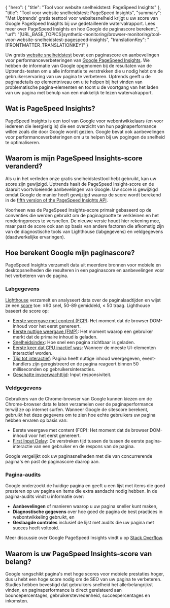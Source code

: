 {
  "hero": {
    "title": "Tool voor website snelheidstest: PageSpeed Insights"
  },
  "title": "Tool voor website snelheidstest: PageSpeed Insights",
  "summary": "Met Uptrends' gratis testtool voor websitesnelheid krijgt u uw score van Google PageSpeed Insights bij uw gedetailleerde watervalrapport. Lees meer over PageSpeed Insights en hoe Google de paginascore berekent.",
  "url": "[URL_BASE_TOPICS]synthetic-monitoring/browser-monitoring/tool-voor-website-snelheidstest-pagespeed-insights",
  "translationKey": "[FRONTMATTER_TRANSLATIONKEY]"
}

Uw gratis [website snelheidstest]([LINK_URL_1]) bevat een paginascore en aanbevelingen voor performanceverbeteringen van [Google PageSpeed Insights]([LINK_URL_2]). We hebben de informatie van Google opgenomen bij de resultaten van de Uptrends-testen om u alle informatie te verstrekken die u nodig hebt om de gebruikerservaring van uw pagina te verbeteren. Uptrends geeft u de paginadetails op elementniveau om u te helpen bij het vinden van problematische pagina-elementen en toont u de voortgang van het laden van uw pagina met behulp van een makkelijk te lezen watervalrapport. 

## Wat is PageSpeed Insights?

PageSpeed Insights is een tool van Google voor webontwikkelaars (en voor iedereen die leergierig is) die een overzicht van hun paginaperformance willen zoals die door Google wordt gezien. Google bevat ook aanbevelingen voor performanceverbeteringen om u te helpen bij uw pogingen de snelheid te optimaliseren.

## Waarom is mijn PageSpeed Insights-score veranderd?

Als u in het verleden onze gratis snelheidstesttool hebt gebruikt, kan uw score zijn gewijzigd. Uptrends haalt de PageSpeed Insight-score en de daaruit voortvloeiende aanbevelingen van Google. Uw score is gewijzigd omdat Google de manier heeft gewijzigd waarop de score wordt berekend in de [fifth version of the PageSpeed Insights API]([LINK_URL_3]).

Voorheen was de PageSpeed Insights-score primair gebaseerd op de conventies die werden gebruikt om de paginagrootte te verkleinen en het renderingproces te versnellen. De nieuwe versie houdt hier rekening mee, maar past de score ook aan op basis van andere factoren die afkomstig zijn van de diagnostische tools van Lighthouse (labgegevens) en veldgegevens (daadwerkelijke ervaringen).

## Hoe berekent Google mijn paginascore?

PageSpeed Insights verzamelt data uit meerdere bronnen voor mobiele en desktopsnelheden die resulteren in een paginascore en aanbevelingen voor het verbeteren van de pagina.

### Labgegevens

[Lighthouse]([LINK_URL_4]) verzamelt en analyseert data over de paginalaadtijden en wijst ze een [score]([LINK_URL_5]) toe: ≥90 snel, 50-89 gemiddeld, ≤ 50 traag. Lighthouse baseert de score op:

-   [Eerste weergave met content (FCP)]([LINK_URL_6]): Het moment dat de browser DOM-inhoud voor het eerst genereert.
-   [Eerste nuttige weergave (FMP)]([LINK_URL_7]): Het moment waarop een gebruiker merkt dat de primaire inhoud is geladen.
-   [Snelheidsindex]([LINK_URL_8]): Hoe snel een pagina zichtbaar is geladen.
-   [Eerste keer dat CPU inactief was]([LINK_URL_9]): Wanneer de meeste UI-elementen interactief worden.
-   [Tijd tot interactief]([LINK_URL_10]): Pagina heeft nuttige inhoud weergegeven, event-handlers zijn geregistreerd en de pagina reageert binnen 50 milliseconden op gebruikersinteracties.
-   [Geschatte invoerwachttijd]([LINK_URL_11]): Input responsiviteit.

### Veldgegevens

Gebruikers van de Chrome-browser van Google kunnen kiezen om de Chrome-browser data te laten verzamelen over de paginaperformance terwijl ze op internet surfen. Wanneer Google de sitescore berekent, gebruikt het deze gegevens om te zien hoe echte gebruikers uw pagina hebben ervaren op basis van:

-   Eerste weergave met content (FCP): Het moment dat de browser DOM-inhoud voor het eerst genereert.
-   [First Input Delay]([LINK_URL_12]): De verstreken tijd tussen de tussen de eerste pagina-interactie van een gebruiker en de respons van de pagina.

Google vergelijkt ook uw paginasnelheden met die van concurrerende pagina's en past de paginascore daarop aan.

### Pagina-audits

Google onderzoekt de huidige pagina en geeft u een lijst met items die goed presteren op uw pagina en items die extra aandacht nodig hebben. In de pagina-audits vindt u informatie over:

-   **Aanbevelingen** of manieren waarop u uw pagina sneller kunt maken,
-   **Diagnostische gegevens** over hoe goed de pagina de best practices in webontwikkeling gebruikt, en
-   **Geslaagde controles** inclusief de lijst met audits die uw pagina met succes heeft voltooid.

Meer discussie over Google PageSpeed Insights vindt u op [Stack Overflow]([LINK_URL_13]).

## Waarom is uw PageSpeed Insights-score van belang?

Google rangschikt pagina's met hoge scores voor mobiele prestaties hoger, dus u hebt een hoge score nodig om de SEO van uw pagina te verbeteren. Studies hebben bevestigd dat gebruikers snelheid het allerbelangrijkst vinden, en paginaperformance is direct gerelateerd aan bouncepercentages, gebruikerstevredenheid, succespercentages en inkomsten.
